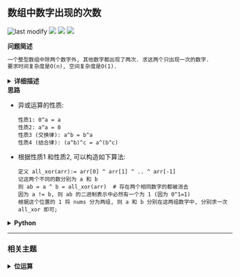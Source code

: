 ## 数组中数字出现的次数
<!--START_SECTION:badge-->
![last modify](https://img.shields.io/static/v1?label=last%20modify&message=2025-07-08%2016%3A53%3A13&label_color=gray&color=thistle&style=flat-square)
[![](https://img.shields.io/static/v1?label=&message=%E4%B8%AD%E7%AD%89&label_color=gray&color=yellow&style=flat-square)](../../../README.md#中等)
[![](https://img.shields.io/static/v1?label=&message=%E5%89%91%E6%8C%87Offer&label_color=gray&color=green&style=flat-square)](../../../README.md#剑指offer)
[![](https://img.shields.io/static/v1?label=&message=%E4%BD%8D%E8%BF%90%E7%AE%97&label_color=gray&color=blue&style=flat-square)](../../../README.md#位运算)
<!--END_SECTION:badge-->
<!--info
tags: [位运算]
source: 剑指Offer
level: 中等
number: '5601'
name: 数组中数字出现的次数
companies: []
-->

<summary><b>问题简述</b></summary>

```txt
一个整型数组中除两个数字外, 其他数字都出现了两次. 求这两个只出现一次的数字.
要求时间复杂度是O(n), 空间复杂度是O(1).
```

<details><summary><b>详细描述</b></summary>

```txt
一个整型数组 nums 里除两个数字之外, 其他数字都出现了两次. 请写程序找出这两个只出现一次的数字. 要求时间复杂度是O(n), 空间复杂度是O(1).

示例 1:
    输入: nums = [4,1,4,6]
    输出: [1,6] 或 [6,1]
示例 2:
    输入: nums = [1,2,10,4,1,4,3,3]
    输出: [2,10] 或 [10,2]

限制:
    2 <= nums.length <= 10000

来源: 力扣 (LeetCode)
链接: https://leetcode-cn.com/problems/shu-zu-zhong-shu-zi-chu-xian-de-ci-shu-lcof
著作权归领扣网络所有. 商业转载请联系官方授权, 非商业转载请注明出处.
```

</details>

<!-- <div align="center"><img src="../../../_assets/xxx.png" height="300" /></div> -->

<summary><b>思路</b></summary>

- 异或运算的性质:
    ```
    性质1: 0^a = a
    性质2: a^a = 0
    性质3 (交换律): a^b = b^a
    性质4 (结合律): (a^b)^c = a^(b^c)
    ```
- 根据性质1 和性质2, 可以构造如下算法:
    ```
    定义 all_xor(arr):= arr[0] ^ arr[1] ^ .. ^ arr[-1]
    记这两个不同的数分别为 a 和 b
    则 ab = a ^ b = all_xor(arr)  # 存在两个相同数字的都被消去
    因为 a != b, 则 ab 的二进制表示中必然有一个为 1 (因为 0^1=1)
    根据这个位置的 1 将 nums 分为两组, 则 a 和 b 分别在这两组数字中, 分别求一次 all_xor 即可;
    ```

<details><summary><b>Python</b></summary>

```python
class Solution:
    def singleNumbers(self, arr: List[int]) -> List[int]:

        ab = 0  # 计算 a ^ b
        for x in arr:
            ab ^= x

        r = ab & (~ab + 1)  # 计算 ab 最右侧的 1

        a = b = 0
        for x in arr:  # 根据 r 位置是否为 1 将 arr 分为两组
            if r & x:
                a ^= x
            else:
                b ^= x

        return [a, b]
```

</details>


<!--START_SECTION:relate-->
---

### 相关主题

<details><summary><b>位运算</b></summary>

> [[中等, LeetCode] 两数相除](../../2021/10/LeetCode_0029_中等_两数相除.md)  
> [[中等, LeetCode] 重复的DNA序列](../07/LeetCode_0187_中等_重复的DNA序列.md)  
> [[中等, 剑指Offer] 数组中数字出现的次数](剑指Offer_5602_中等_数组中数字出现的次数.md)  
> [[中等, 牛客] 数组中只出现一次的两个数字 🔥](../03/牛客_0075_中等_数组中只出现一次的两个数字.md)  
  > 
> [[困难, 牛客] N皇后问题](../03/牛客_0039_困难_N皇后问题.md)  
  > 
> [[简单, 剑指Offer] 不用加减乘除做加法](剑指Offer_6500_简单_不用加减乘除做加法.md)  
> [[简单, 剑指Offer] 二进制中1的个数](../../2021/11/剑指Offer_1500_简单_二进制中1的个数.md)  
> [[简单, 牛客] 二进制中1的个数 🔥](../05/牛客_0120_简单_二进制中1的个数.md)  
  > 

</details>
<!--END_SECTION:relate-->